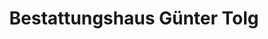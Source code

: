 ---
title: "Bestattungshaus Günter Tolg"
url: /loewenberger-land/bestattungshaus-guenter-tolg/
shop: Bestattungen
---